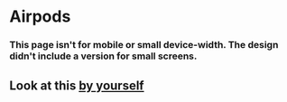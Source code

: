 # Airpods
### This page isn't for mobile or small device-width. The design didn't include a version for small screens.
## Look at this [by yourself](https://danyatcode.github.io/airpods/)
